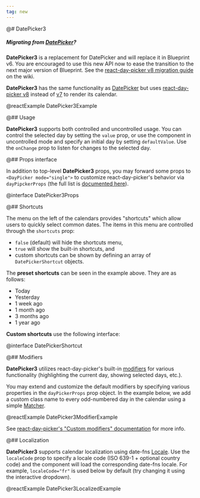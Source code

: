 ```yaml
---
tag: new
---
```


@# DatePicker3

<div class="@ns-callout @ns-intent-primary @ns-icon-info-sign @ns-callout-has-body-content">
    <h5 class="@ns-heading">

Migrating from [DatePicker](#datetime/datepicker)?

</h5>

__DatePicker3__ is a replacement for DatePicker and will replace it in Blueprint v6.
You are encouraged to use this new API now to ease the transition to the next major version of Blueprint.
See the [react-day-picker v8 migration guide](https://github.com/palantir/blueprint/wiki/react-day-picker-8-migration)
on the wiki.

</div>

__DatePicker3__ has the same functionality as [DatePicker](#datetime/datepicker) but uses
[react-day-picker v8](https://react-day-picker.js.org/) instead of [v7](https://react-day-picker-v7.netlify.app/)
to render its calendar.

@reactExample DatePicker3Example

@## Usage

__DatePicker3__ supports both controlled and uncontrolled usage. You can control the selected day by setting the `value`
prop, or use the component in uncontrolled mode and specify an initial day by setting `defaultValue`. Use the `onChange`
prop to listen for changes to the selected day.

@## Props interface

In addition to top-level __DatePicker3__ props, you may forward some props to `<DayPicker mode="single">` to customize
react-day-picker's behavior via `dayPipckerProps` (the full list is
[documented here](https://react-day-picker.js.org/api/interfaces/DayPickerSingleProps)).

@interface DatePicker3Props

@## Shortcuts

The menu on the left of the calendars provides "shortcuts" which allow users to
quickly select common dates. The items in this menu are controlled through
the `shortcuts` prop:

-   `false` (default) will hide the shortcuts menu,
-   `true` will show the built-in shortcuts, and
-   custom shortcuts can be shown by defining an array of `DatePickerShortcut` objects.

The **preset shortcuts** can be seen in the example above. They are as follows:

-   Today
-   Yesterday
-   1 week ago
-   1 month ago
-   3 months ago
-   1 year ago

**Custom shortcuts** use the following interface:

@interface DatePickerShortcut

@## Modifiers

__DatePicker3__ utilizes react-day-picker's built-in [modifiers](https://react-day-picker.js.org/basics/modifiers) for
various functionality (highlighting the current day, showing selected days, etc.).

You may extend and customize the default modifiers by specifying various properties in the `dayPickerProps` prop object.
In the example below, we add a custom class name to every odd-numbered day in the calendar using a simple
[Matcher](https://react-day-picker.js.org/api/types/matcher).

@reactExample DatePicker3ModifierExample

See [react-day-picker's "Custom modifiers" documentation](https://react-day-picker.js.org/basics/modifiers#custom-modifiers)
for more info.

@## Localization

__DatePicker3__ supports calendar localization using date-fns [Locale](https://date-fns.org/docs/Locale).
Use the `localeCode` prop to specify a locale code (ISO 639-1 + optional country code) and the component will
load the corresponding date-fns locale. For example, `localeCode="fr"` is used below by default (try changing it
using the interactive dropdown).

@reactExample DatePicker3LocalizedExample
